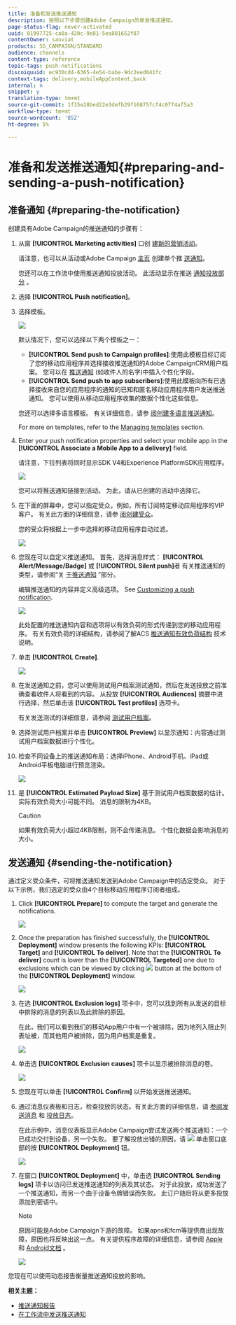 ```yaml
---
title: 准备和发送推送通知
description: 按照以下步骤创建Adobe Campaign的单发推送通知。
page-status-flag: never-activated
uuid: 01997725-ca0a-420c-9e81-5ea801652f87
contentOwner: sauviat
products: SG_CAMPAIGN/STANDARD
audience: channels
content-type: reference
topic-tags: push-notifications
discoiquuid: ec930cd4-6365-4e54-babe-9dc2eed041fc
context-tags: delivery,mobileAppContent,back
internal: n
snippet: y
translation-type: tm+mt
source-git-commit: 1f15e28bed22e3defb29f16875fcf4c07f4af5a3
workflow-type: tm+mt
source-wordcount: '852'
ht-degree: 5%

---
```



# 准备和发送推送通知{#preparing-and-sending-a-push-notification}

## 准备通知 {#preparing-the-notification}

创建具有Adobe Campaign的推送通知的步骤有：

1. 从窗 **[!UICONTROL Marketing activities]** 口创 [建新的营销活动](../../start/using/marketing-activities.md#creating-a-marketing-activity)。

   请注意，也可以从活动或Adobe Campaign [主页](../../start/using/marketing-activities.md#creating-a-marketing-activity) 创建单个推 [送通知](../../start/using/interface-description.md#home-page)。

   您还可以在工作流中使用推送通知投放活动。 此活动显示在推送 [通知投放部分](../../automating/using/push-notification-delivery.md) 。

1. 选择 **[!UICONTROL Push notification]**。
1. 选择模板。

   ![](assets/push_notif_type.png)

   默认情况下，您可以选择以下两个模板之一：

   * **[!UICONTROL Send push to Campaign profiles]**:使用此模板目标订阅了您的移动应用程序并选择接收推送通知的Adobe CampaignCRM用户档案。 您可以在 [推送通知](../../designing/using/personalization.md#inserting-a-personalization-field) (如收件人的名字)中插入个性化字段。
   * **[!UICONTROL Send push to app subscribers]**:使用此模板向所有已选择接收来自您的应用程序的通知的已知和匿名移动应用程序用户发送推送通知。 您可以使用从移动应用程序收集的数据个性化这些信息。

   您还可以选择多语言模板。 有关详细信息，请参 [阅创建多语言推送通知](../../channels/using/creating-a-multilingual-push-notification.md)。

   For more on templates, refer to the [Managing templates](../../start/using/marketing-activity-templates.md) section.

1. Enter your push notification properties and select your mobile app in the **[!UICONTROL Associate a Mobile App to a delivery]** field.

   请注意，下拉列表将同时显示SDK V4和Experience PlatformSDK应用程序。

   ![](assets/push_notif_properties.png)

   您可以将推送通知链接到活动。 为此，请从已创建的活动中选择它。

1. 在下面的屏幕中，您可以指定受众，例如，所有订阅特定移动应用程序的VIP客户。 有关此方面的详细信息，请参 [阅创建受众](../../audiences/using/creating-audiences.md)。

   您的受众将根据上一步中选择的移动应用程序自动过滤。

   ![](assets/push_notif_audience.png)

1. 您现在可以自定义推送通知。 首先，选择消息样式： **[!UICONTROL Alert/Message/Badge]** 或 **[!UICONTROL Silent push]**&#x200B;者 有关推送通知的类型，请参阅“关 [于推送通知](../../channels/using/about-push-notifications.md) ”部分。

   编辑推送通知的内容并定义高级选项。 See [Customizing a push notification](../../channels/using/customizing-a-push-notification.md).

   ![](assets/push_notif_content.png)

   此处配置的推送通知内容和选项将以有效负荷的形式传递到您的移动应用程序。 有关有效负荷的详细结构，请参阅了解ACS [推送通知有效负荷结构](https://helpx.adobe.com/cn/campaign/kb/understanding-campaign-standard-push-notifications-payload-struc.html) 技术说明。

1. 单击 **[!UICONTROL Create]**.

   ![](assets/push_notif_content_2.png)

1. 在发送通知之前，您可以使用测试用户档案测试通知，然后在发送投放之前准确查看收件人将看到的内容。 从投放 **[!UICONTROL Audiences]** 摘要中进行选择，然后单击该 **[!UICONTROL Test profiles]** 选项卡。

   有关发送测试的详细信息，请参阅 [测试用户档案](../../sending/using/sending-proofs.md)。

1. 选择测试用户档案并单击 **[!UICONTROL Preview]** 以显示通知：内容通过测试用户档案数据进行个性化。
1. 检查不同设备上的推送通知布局：选择iPhone、Android手机、iPad或Android平板电脑进行预览渲染。

   ![](assets/push_notif_preview.png)

1. 是 **[!UICONTROL Estimated Payload Size]** 基于测试用户档案数据的估计。 实际有效负荷大小可能不同。 消息的限制为4KB。

   >[!CAUTION]
   >
   >如果有效负荷大小超过4KB限制，则不会传递消息。 个性化数据会影响消息的大小。

## 发送通知 {#sending-the-notification}

通过定义受众条件，可将推送通知发送到Adobe Campaign中的选定受众。 对于以下示例，我们选定的受众由4个目标移动应用程序订阅者组成。

1. Click **[!UICONTROL Prepare]** to compute the target and generate the notifications.

   ![](assets/push_send_1.png)

1. Once the preparation has finished successfully, the **[!UICONTROL Deployment]** window presents the following KPIs: **[!UICONTROL Target]** and **[!UICONTROL To deliver]**. Note that the **[!UICONTROL To deliver]** count is lower than the **[!UICONTROL Targeted]** one due to exclusions which can be viewed by clicking ![](assets/lp_link_properties.png) button at the bottom of the **[!UICONTROL Deployment]** window.

   ![](assets/push_send_2.png)

1. 在选 **[!UICONTROL Exclusion logs]** 项卡中，您可以找到所有从发送的目标中排除的消息的列表以及此排除的原因。

   在此，我们可以看到我们的移动App用户中有一个被排除，因为地列入阻止列表址被，而其他用户被排除，因为用户档案是重复。

   ![](assets/push_send_5.png)

1. 单击选 **[!UICONTROL Exclusion causes]** 项卡以显示被排除消息的卷。

   ![](assets/push_send_7.png)

1. 您现在可以单击 **[!UICONTROL Confirm]** 以开始发送推送通知。
1. 通过消息仪表板和日志，检查投放的状态。有关此方面的详细信息，请 [参阅发送消息](../../sending/using/confirming-the-send.md) 和 [投放日志](../../sending/using/monitoring-a-delivery.md#delivery-logs)。

   在此示例中，消息仪表板显示Adobe Campaign尝试发送两个推送通知：一个已成功交付到设备，另一个失败。 要了解投放出错的原因，请 ![](assets/lp_link_properties.png) 单击窗口底部的按 **[!UICONTROL Deployment]** 钮。

   ![](assets/push_send_4.png)

1. 在窗口 **[!UICONTROL Deployment]** 中，单击选 **[!UICONTROL Sending logs]** 项卡以访问已发送推送通知的列表及其状态。 对于此投放，成功发送了一个推送通知，而另一个由于设备令牌错误而失败。 此订户随后将从更多投放添加到密语中。

   >[!NOTE]
   >
   >原因可能是Adobe Campaign下游的故障。 如果apns和fcm等提供商出现故障，原因也将反映出这一点。 有关提供程序故障的详细信息，请参阅 [Apple](https://developer.apple.com/library/content/documentation/NetworkingInternet/Conceptual/RemoteNotificationsPG/CommunicatingwithAPNs.html) 和 [Android文档](https://firebase.google.com/docs/cloud-messaging/http-server-ref) 。

   ![](assets/push_send_6.png)

您现在可以使用动态报告衡量推送通知投放的影响。

**相关主题：**

* [推送通知报告](../../reporting/using/push-notification-report.md)
* [在工作流中发送推送通知](../../automating/using/push-notification-delivery.md)

